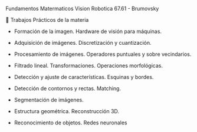 Fundamentos Matermaticos Vision Robotica 67.61 - Brumovsky

:dart: Trabajos Prácticos de la materia

* Formación de la imagen. Hardware de visión para máquinas.

* Adquisición de imágenes. Discretización y cuantización.

* Procesamiento de imágenes. Operadores puntuales y sobre vecindarios.

* Filtrado lineal. Transformaciones. Operaciones morfológicas.

* Detección y ajuste de características. Esquinas y bordes. 

* Detección de contornos y rectas. Matching.

* Segmentación de imágenes.

* Estructura geométrica. Reconstrucción 3D.

* Reconocimiento de objetos. Redes neuronales
